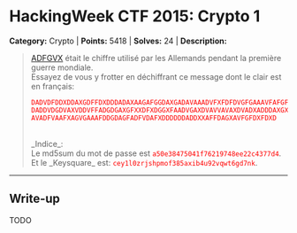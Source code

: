 # HackingWeek CTF 2015: Crypto 1

<style type="text/css">
    code {
        color: red;
    }
</style>


**Category:** Crypto |
**Points:** 5418 |
**Solves:** 24 |
**Description:** 


> [ADFGVX](http://fr.wikipedia.org/wiki/Chiffre_ADFGVX) était le chiffre utilisé par les Allemands pendant la première guerre mondiale.<br>
> Essayez de vous y frotter en déchiffrant ce message dont le clair est en français:
> 
> ```
> DADVDFDDXDDAXGDFFDXDDDADAXAAGAFGGDAXGADAVAAADVFXFDFDVGFGAAAVFAFGFA
> DADDVDGDVAXVDDVFFADGDGAXGFXXDFXDGGXFAADVGAXDVAVVAVAXDVADXADDDAXGXA
> AVADFVAAFXAGVGAAAFDDGDAGFADFVDAFXDDDDDDADDXXAFFDAGXAVFGFDXFDXD
> ```
> <br>
> _Indice_:<br>
> Le md5sum du mot de passe est <code>a50e38475041f76219748ee22c4377d4</code>.<br>
> Et le _Keysquare_ est: <code>cey1l0zrjshpmof385axib4u92vqwt6gd7nk</code>.<br>

___

## Write-up

TODO
